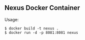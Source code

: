## Nexus Docker Container

Usage:
```
$ docker build -t nexus .
$ docker run -d -p 8081:8081 nexus
```